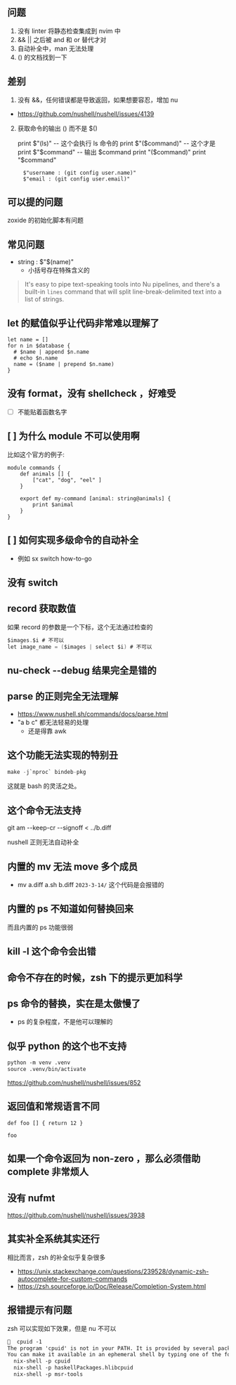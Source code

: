 ## 问题
1. 没有 linter 将静态检查集成到 nvim 中
2. && || 之后被 and 和 or 替代才对
3. 自动补全中，man 无法处理
4. () 的文档找到一下

## 差别
1. 没有 &&，任何错误都是导致返回，如果想要容忍，增加 nu
  - https://github.com/nushell/nushell/issues/4139
2. 获取命令的输出 () 而不是 $()

	print $"(ls)" -- 这个会执行 ls 命令的
	print $"($command)" -- 这个才是
	print $"$command" -- 输出 $command
	print "($command)"
	print "$command"

```nu
	 $"username : (git config user.name)"
	 $"email : (git config user.email)"
```

## 可以提的问题
zoxide 的初始化脚本有问题

## 常见问题
- string : $"$(name)"
  - 小括号存在特殊含义的

> It's easy to pipe text-speaking tools into Nu pipelines, and there's a built-in `lines` command that will split line-break-delimited text into a list of strings.

## let 的赋值似乎让代码非常难以理解了

```nu
let name = []
for n in $database {
  # $name | append $n.name
  # echo $n.name
  name = ($name | prepend $n.name)
}
```

## 没有 format，没有 shellcheck ，好难受
- [ ] 不能贴着函数名字

## [ ] 为什么 module 不可以使用啊
比如这个官方的例子:
```nu
module commands {
    def animals [] {
        ["cat", "dog", "eel" ]
    }

    export def my-command [animal: string@animals] {
        print $animal
    }
}
```

## [ ]  如何实现多级命令的自动补全
- 例如 sx switch how-to-go

## 没有 switch

## record 获取数值
如果 record 的参数是一个下标，这个无法通过检查的
```c
$images.$i # 不可以
let image_name = ($images | select $i) # 不可以
```
## nu-check --debug 结果完全是错的

## parse 的正则完全无法理解
- https://www.nushell.sh/commands/docs/parse.html
- "a  b           c" 都无法轻易的处理
  - 还是得靠 awk


## 这个功能无法实现的特别丑
```c
make -j`nproc` bindeb-pkg
```
这就是 bash 的灵活之处。

## 这个命令无法支持

git am --keep-cr --signoff < ../b.diff

nushell 正则无法自动补全

## 内置的 mv 无法 move 多个成员
- mv a.diff a.sh b.diff `2023-3-14/` 这个代码是会报错的

## 内置的 ps 不知道如何替换回来
而且内置的 ps 功能很弱

## kill -l 这个命令会出错

## 命令不存在的时候，zsh 下的提示更加科学

## ps 命令的替换，实在是太傲慢了
- ps 的复杂程度，不是他可以理解的

## 似乎 python 的这个也不支持

```txt
python -m venv .venv
source .venv/bin/activate
```
https://github.com/nushell/nushell/issues/852

## 返回值和常规语言不同
```nu
def foo [] { return 12 }

foo
```

## 如果一个命令返回为 non-zero ，那么必须借助 complete 非常烦人

## 没有 nufmt
https://github.com/nushell/nushell/issues/3938

## 其实补全系统其实还行
相比而言，zsh 的补全似乎复杂很多
- https://unix.stackexchange.com/questions/239528/dynamic-zsh-autocomplete-for-custom-commands
- https://zsh.sourceforge.io/Doc/Release/Completion-System.html

## 报错提示有问题

zsh 可以实现如下效果，但是 nu 不可以
```txt
🧀  cpuid -1
The program 'cpuid' is not in your PATH. It is provided by several packages.
You can make it available in an ephemeral shell by typing one of the following:
  nix-shell -p cpuid
  nix-shell -p haskellPackages.hlibcpuid
  nix-shell -p msr-tools
```
